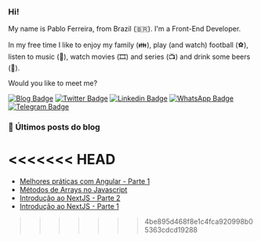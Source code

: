 ### Hi!

My name is Pablo Ferreira, from Brazil (🇧🇷). I'm a Front-End Developer.

In my free time I like to enjoy my family (👪), play (and watch) football (⚽️), listen to music (🎵), watch movies (🎞️) and series (📺) and drink some beers (🍺).

Would you like to meet me?

[![Blog Badge](https://img.shields.io/badge/Blog-pabloferreira.netlify.app-black)](https://pabloferreira.netlify.app/)
[![Twitter Badge](https://img.shields.io/badge/-Twitter-1ca0f1?style=flat-square&labelColor=1ca0f1&logo=twitter&logoColor=white&link=https://twitter.com/PabloFerreiraB)](https://twitter.com/PabloFerreiraB)
[![Linkedin Badge](https://img.shields.io/badge/-LinkedIn-blue?style=flat-square&logo=Linkedin&logoColor=white&link=https://www.linkedin.com/in/PabloFerreiraB)](https://www.linkedin.com/in/PabloFerreiraB)
[![WhatsApp Badge](https://img.shields.io/badge/-WhatsApp-06D253?style=flat-square&labelColor=06D253&logo=WhatsApp&logoColor=white&link=https://web.whatsapp.com/PabloFerreiraB)](https://api.whatsapp.com/send?phone=5517997015361&text=Ol%C3%A1%20Pablo%2C%20tudo%20bem%20%3F)
[![Telegram Badge](https://img.shields.io/badge/-Telegram-2DA5D9?style=flat-square&labelColor=2DA5D9&logo=Telegram&logoColor=white&link=https://t.me/PabloFerreira14)](https://t.me/PabloFerreira14)

### 📕 Últimos posts do blog

<!-- BLOG:START -->
<<<<<<< HEAD
=======
- [Melhores práticas com Angular - Parte 1](https://pabloferreira.netlify.app/melhores-praticas-com-angular-parte-1/)
- [Métodos de Arrays no Javascript](https://pabloferreira.netlify.app/javascript-metodos-de-arrays/)
- [Introdução ao NextJS - Parte 2](https://pabloferreira.netlify.app/introducao-ao-nextjs-parte-2/)
- [Introdução ao NextJS - Parte 1](https://pabloferreira.netlify.app/introducao-ao-nextjs-parte-1/)
>>>>>>> 4be895d468f8e1c4fca920998b05363cdcd19288
<!-- BLOG:END -->